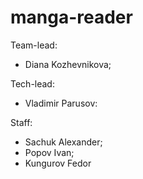 # manga-reader
Team-lead: 
- Diana Kozhevnikova;

Tech-lead: 
- Vladimir Parusov:

Staff: 
- Sachuk Alexander;
- Popov Ivan;
- Kungurov Fedor

